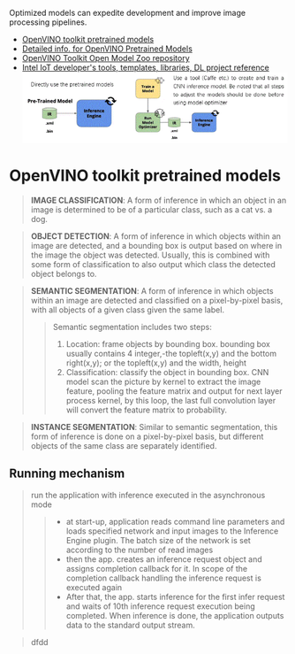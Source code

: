 Optimized models can expedite development and improve image processing pipelines.  
* [OpenVINO toolkit pretrained models](https://software.intel.com/en-us/openvino-toolkit/documentation/pretrained-models)  
* [Detailed info. for OpenVINO Pretrained Models](https://docs.openvinotoolkit.org/latest/_docs_resources_introduction.html)  
* [OpenVINO Toolkit Open Model Zoo repository](https://github.com/opencv/open_model_zoo)  
* [Intel IoT developer's tools, templates, libraries, DL project reference](https://devmesh.intel.com/topics/31)  
![How to use models](use_models.GIF)   
# OpenVINO toolkit pretrained models
> **IMAGE CLASSIFICATION**: A form of inference in which an object in an image is determined to be of a particular class, such as a cat vs. a dog.  

> **OBJECT DETECTION**: A form of inference in which objects within an image are detected, and a bounding box is output based on where in the image the object was detected. Usually, this is combined with some form of classification to also output which class the detected object belongs to.  

> **SEMANTIC SEGMENTATION**: A form of inference in which objects within an image are detected and classified on a pixel-by-pixel basis, with all objects of a given class given the same label.  
>> Semantic segmentation includes two steps:  
>> 1)	Location: frame objects by bounding box. bounding box usually contains 4 integer,-the topleft(x,y) and the bottom right(x,y); or the topleft(x,y) and the width, height  
>> 2)	Classification: classify the object in bounding box. CNN model scan the picture by kernel to extract the image feature, pooling the feature matrix and output for next layer process kernel, by this loop, the last full convolution layer will convert the feature matrix to probability.  

> **INSTANCE SEGMENTATION**: Similar to semantic segmentation, this form of inference is done on a pixel-by-pixel basis, but different objects of the same class are separately identified.  

## Running mechanism
> run the application with inference executed in the asynchronous mode  
>> * at start-up, application reads command line parameters and loads specified network and input images to the Inference Engine plugin. The batch size of the network is set according to the number of read images  
>> * then the app. creates an inference request object and assigns completion callback for it. In scope of the completion callback handling the inference request is executed again  
>> * After that, the app. starts inference for the first infer request and waits of 10th inference request execution being completed. When inference is done, the application outputs data to the standard output stream.  

> dfdd
 

